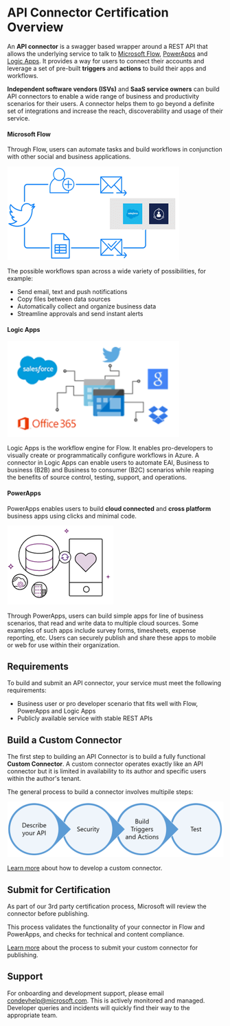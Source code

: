 # API Connector Certification Overview

An **API connector** is a swagger based wrapper around a REST API that allows the underlying service to talk to [Microsoft Flow](https://ms.flow.microsoft.com/en-us/), [PowerApps](https://powerapps.microsoft.com/en-us/) and [Logic Apps](https://azure.microsoft.com/en-us/services/logic-apps/). It provides a way for users to connect their accounts and leverage a set of pre-built **triggers** and **actions** to build their apps and workflows.

**Independent software vendors (ISVs)** and **SaaS service owners** can build API connectors to enable a wide range of business and productivity scenarios for their users. A connector helps them to go beyond a definite set of integrations and increase the reach, discoverability and usage of their service.

#### Microsoft Flow
Through Flow, users can automate tasks and build workflows in conjunction with other social and business applications. 


![Flow Diagram](./media/api-connectors/Flow.png)


The possible workflows span across a wide variety of possibilities, for example:
- Send email, text and push notifications 
- Copy files between data sources
- Automatically collect and organize business data
- Streamline approvals and send instant alerts


#### Logic Apps

![Logic Apps Diagram](./media/api-connectors/Logic_Apps.png)

Logic Apps is the workflow engine for Flow. It enables pro-developers to visually create or programmatically configure workflows in Azure. A connector in Logic Apps can enable users to automate EAI, Business to business (B2B) and Business to consumer (B2C) scenarios while reaping the benefits of source control, testing, support, and operations. 

#### PowerApps
PowerApps enables users to build **cloud connected** and **cross platform** business apps using clicks and minimal code. 

![Power Apps Diagram](./media/api-connectors/PowerApps.png)

Through PowerApps, users can build simple apps for line of business scenarios, that read and write data to multiple cloud sources. Some examples of such apps include survey forms, timesheets, expense reporting, etc. Users can securely publish and share these apps to mobile or web for use within their organization.


## Requirements

To build and submit an API connector, your service must meet the following requirements:
- Business user or pro developer scenario that fits well with Flow, PowerApps and Logic Apps
- Publicly available service with stable REST APIs

## Build a Custom Connector

The first step to building an API Connector is to build a fully functional **Custom Connector**. A custom connector operates exactly like an API connector but it is limited in availability to its author and specific users within the author's tenant.

The general process to build a connector involves multipile steps:

![Custom API Authoring Steps](./media/api-connectors/authoring_steps.png)

[Learn more](api-connector-dev.md) about how to develop a custom connector.
 
## Submit for Certification

As part of our 3rd party certification process, Microsoft will review the connector before publishing.

This process validates the functionality of your connector in Flow and PowerApps, and checks for technical and content compliance.

[Learn more](api-connector-submission.md) about the process to submit your custom connector for publishing.

## Support

For onboarding and development support, please email [condevhelp@microsoft.com](mailto:condevhelp@microsoft.com). This is actively monitored and managed. Developer queries and incidents will quickly find their way to the appropriate team.
